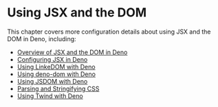 # Using JSX and the DOM

This chapter covers more configuration details about using JSX and the DOM in
Deno, including:

- [Overview of JSX and the DOM in Deno](./overview.md)
- [Configuring JSX in Deno](./jsx.md)
- [Using LinkeDOM with Deno](./linkedom.md)
- [Using deno-dom with Deno](./deno_dom.md)
- [Using JSDOM with Deno](./jsdom.md)
- [Parsing and Stringifying CSS](./css.md)
- [Using Twind with Deno](./twind.md)
